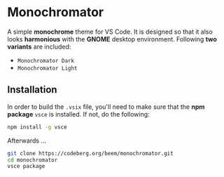 # Monochromator

A simple **monochrome** theme for VS Code. It is designed so that it also looks **harmonious** with the **GNOME** desktop environment. Following **two variants** are included:

- `Monochromator Dark`
- `Monochromator Light`

## Installation

In order to build the `.vsix` file, you'll need to make sure that the **npm package** `vsce` is installed. If not, do the following:

```sh
npm install -g vsce
```

Afterwards ...

```sh
git clone https://codeberg.org/beem/monochromator.git
cd monochromator
vsce package
```

